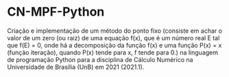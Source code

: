# CN-MPF-Python
Criação e implementação de um método do ponto fixo (consiste em achar o valor de um zero (ou raiz) de uma equação f(x), que é um número real E tal que f(E) = 0, onde há a decomposição da função f(x) e uma função P(x) = x (função iteração), quando P(x) tende para x, f tende para 0.) na linguagem de programação Python para a disciplina de Cálculo Numérico na Universidade de Brasília (UnB) em 2021 (2021.1).
